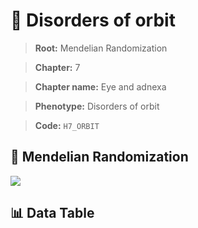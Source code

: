 # 🧪 Disorders of orbit

> **Root:** Mendelian Randomization

> **Chapter:** 7  

> **Chapter name:** Eye and adnexa

> **Phenotype:** Disorders of orbit  

> **Code:** `H7_ORBIT`

## 🧬 Mendelian Randomization  

<img src="/MR/Figures/Forward/H7_ORBIT.png"/>

## 📊 Data Table

<CsvTableMRF src="/MR_Data/Forward/H7_ORBIT.csv"/>
